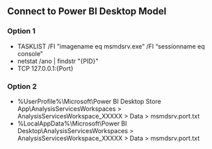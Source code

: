 ## Connect to Power BI Desktop Model
### Option 1
* TASKLIST /FI "imagename eq msmdsrv.exe” /FI “sessionname eq console"
* netstat /ano | findstr "{PID}"
* TCP    127.0.0.1:{Port}
### Option 2
* %UserProfile%\Microsoft\Power BI Desktop Store App\AnalysisServicesWorkspaces > AnalysisServicesWorkspace_XXXXX > Data > msmdsrv.port.txt
* %LocalAppData%\Microsoft\Power BI Desktop\AnalysisServicesWorkspaces > AnalysisServicesWorkspace_XXXXX > Data > msmdsrv.port.txt
